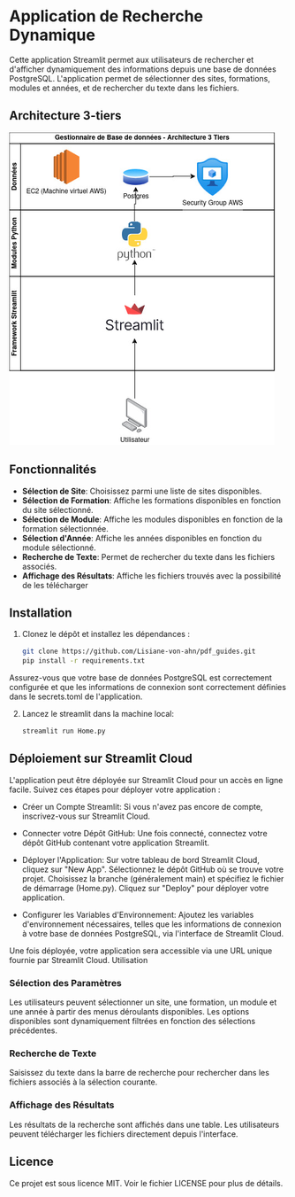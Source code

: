 # Application de Recherche Dynamique

Cette application Streamlit permet aux utilisateurs de rechercher et d'afficher dynamiquement des informations depuis une base de données PostgreSQL. L'application permet de sélectionner des sites, formations, modules et années, et de rechercher du texte dans les fichiers.

## Architecture 3-tiers

![Gestion de Docs](https://github.com/Lisiane-von-ahn/pdf_guides/blob/main/architecture.jpg)

## Fonctionnalités

- **Sélection de Site**: Choisissez parmi une liste de sites disponibles.
- **Sélection de Formation**: Affiche les formations disponibles en fonction du site sélectionné.
- **Sélection de Module**: Affiche les modules disponibles en fonction de la formation sélectionnée.
- **Sélection d'Année**: Affiche les années disponibles en fonction du module sélectionné.
- **Recherche de Texte**: Permet de rechercher du texte dans les fichiers associés.
- **Affichage des Résultats**: Affiche les fichiers trouvés avec la possibilité de les télécharger

## Installation

1. Clonez le dépôt et installez les dépendances :

   ```sh
   git clone https://github.com/Lisiane-von-ahn/pdf_guides.git
   pip install -r requirements.txt
   ```
Assurez-vous que votre base de données PostgreSQL est correctement configurée et que les informations de connexion sont correctement définies dans le secrets.toml de l'application.

2. Lancez le streamlit dans la machine local:
  
   ```sh
   streamlit run Home.py
   ```

## Déploiement sur Streamlit Cloud

L'application peut être déployée sur Streamlit Cloud pour un accès en ligne facile. Suivez ces étapes pour déployer votre application :

- Créer un Compte Streamlit: Si vous n'avez pas encore de compte, inscrivez-vous sur Streamlit Cloud.

- Connecter votre Dépôt GitHub: Une fois connecté, connectez votre dépôt GitHub contenant votre application Streamlit.

- Déployer l'Application:
     Sur votre tableau de bord Streamlit Cloud, cliquez sur "New App".
     Sélectionnez le dépôt GitHub où se trouve votre projet.
     Choisissez la branche (généralement main) et spécifiez le fichier de démarrage (Home.py).
     Cliquez sur "Deploy" pour déployer votre application.

- Configurer les Variables d'Environnement:
     Ajoutez les variables d'environnement nécessaires, telles que les informations de connexion à votre base de données PostgreSQL, via l'interface de Streamlit Cloud.

Une fois déployée, votre application sera accessible via une URL unique fournie par Streamlit Cloud.
Utilisation

### Sélection des Paramètres

Les utilisateurs peuvent sélectionner un site, une formation, un module et une année à partir des menus déroulants disponibles. Les options disponibles sont dynamiquement filtrées en fonction des sélections précédentes.

### Recherche de Texte

Saisissez du texte dans la barre de recherche pour rechercher dans les fichiers associés à la sélection courante.

### Affichage des Résultats

Les résultats de la recherche sont affichés dans une table. Les utilisateurs peuvent télécharger les fichiers directement depuis l'interface.

## Licence

Ce projet est sous licence MIT. Voir le fichier LICENSE pour plus de détails.

